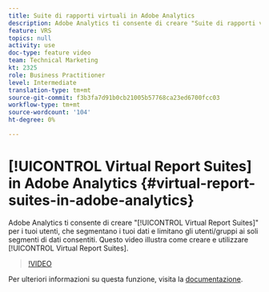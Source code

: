 ```yaml
---
title: Suite di rapporti virtuali in Adobe Analytics
description: Adobe Analytics ti consente di creare "Suite di rapporti virtuali" per i tuoi utenti, che segmentano i tuoi dati e limitano gli utenti/gruppi ai soli segmenti di dati consentiti. Questo video illustra come creare e lavorare con le suite di rapporti virtuali.
feature: VRS
topics: null
activity: use
doc-type: feature video
team: Technical Marketing
kt: 2325
role: Business Practitioner
level: Intermediate
translation-type: tm+mt
source-git-commit: f3b3fa7d91b0cb21005b57768ca23ed6700fcc03
workflow-type: tm+mt
source-wordcount: '104'
ht-degree: 0%

---
```



# [!UICONTROL Virtual Report Suites] in Adobe Analytics  {#virtual-report-suites-in-adobe-analytics}

Adobe Analytics ti consente di creare &quot;[!UICONTROL Virtual Report Suites]&quot; per i tuoi utenti, che segmentano i tuoi dati e limitano gli utenti/gruppi ai soli segmenti di dati consentiti. Questo video illustra come creare e utilizzare [!UICONTROL Virtual Report Suites].

>[!VIDEO](https://video.tv.adobe.com/v/25412/?quality=12)

Per ulteriori informazioni su questa funzione, visita la [documentazione](https://marketing.adobe.com/resources/help/en_US/reference/vrs-about.html).
